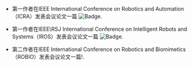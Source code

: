 - 第一作者在IEEE International Conference on Robotics and Automation（ICRA）发表会议论文一篇 ![Badge](https://img.shields.io/badge/Oral%20Poster-blue).

- 第一作者在IEEE\RSJ International Conference on Intelligent Robots and Systems（IROS）发表会议论文一篇 ![Badge](https://img.shields.io/badge/Oral%20Poster-blue).

- 第二作者在IEEE International Conference on Robotics and Biomimetics（ROBIO）发表会议论文一篇!.

